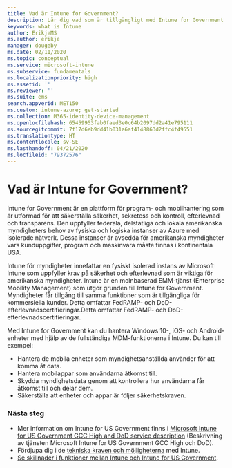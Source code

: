 ```yaml
---
title: Vad är Intune for Government?
description: Lär dig vad som är tillgängligt med Intune for Government.
keywords: what is Intune
author: ErikjeMS
ms.author: erikje
manager: dougeby
ms.date: 02/11/2020
ms.topic: conceptual
ms.service: microsoft-intune
ms.subservice: fundamentals
ms.localizationpriority: high
ms.assetid: ''
ms.reviewer: ''
ms.suite: ems
search.appverid: MET150
ms.custom: intune-azure; get-started
ms.collection: M365-identity-device-management
ms.openlocfilehash: 65459953fab0faed3e0c64b2097dd2a41e795111
ms.sourcegitcommit: 7f17d6eb9dd41b031a6af4148863d2ffc4f49551
ms.translationtype: HT
ms.contentlocale: sv-SE
ms.lasthandoff: 04/21/2020
ms.locfileid: "79372576"
---
```

# <a name="what-is-intune-for-government"></a>Vad är Intune for Government?

Intune for Government är en plattform för program- och mobilhantering som är utformad för att säkerställa säkerhet, sekretess och kontroll, efterlevnad och transparens. Den uppfyller federala, delstatliga och lokala amerikanska myndigheters behov av fysiska och logiska instanser av Azure med isolerade nätverk. Dessa instanser är avsedda för amerikanska myndigheter vars kunduppgifter, program och maskinvara måste finnas i kontinentala USA. 

Intune för myndigheter innefattar en fysiskt isolerad instans av Microsoft Intune som uppfyller krav på säkerhet och efterlevnad som är viktiga för amerikanska myndigheter. Intune är en molnbaserad EMM-tjänst (Enterprise Mobility Management) som utgör grunden till Intune for Government. Myndigheter får tillgång till samma funktioner som är tillgängliga för kommersiella kunder. Detta omfattar FedRAMP- och DoD-efterlevnadscertifieringar.Detta omfattar FedRAMP- och DoD-efterlevnadscertifieringar.

Med Intune for Government kan du hantera Windows 10-, iOS- och Android-enheter med hjälp av de fullständiga MDM-funktionerna i Intune. Du kan till exempel:

- Hantera de mobila enheter som myndighetsanställda använder för att komma åt data.
- Hantera mobilappar som användarna åtkomst till.
- Skydda myndighetsdata genom att kontrollera hur användarna får åtkomst till och delar dem.
- Säkerställa att enheter och appar är följer säkerhetskraven.

### <a name="next-steps"></a>Nästa steg
- Mer information om Intune for US Government finns i [Microsoft Intune for US Government GCC High and DoD service description](https://docs.microsoft.com/enterprise-mobility-security/solutions/ems-intune-govt-service-description) (Beskrivning av tjänsten Microsoft Intune for US Government GCC High och DoD).
- Fördjupa dig i de [tekniska kraven och möjligheterna](/intune/supported-devices-browsers) med Intune.
- [Se skillnader i funktioner mellan Intune och Intune for US Government](https://docs.microsoft.com/enterprise-mobility-security/solutions/ems-intune-govt-service-description).

